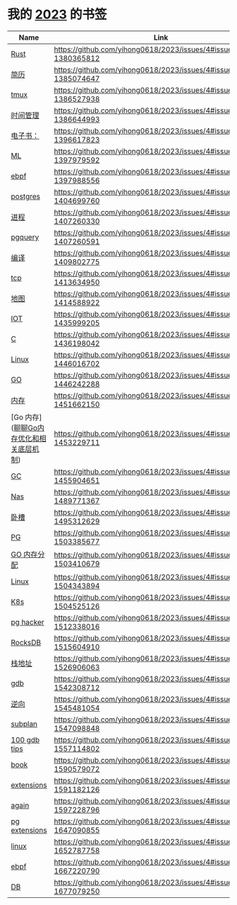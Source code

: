 # 我的 [2023](https://github.com/yihong0618/2023/issues/4) 的书签

| Name | Link | Add | Update | Has_file | 
 | ---- | ---- | ---- | ---- | ---- |
| [Rust](https://marabos.nl/atomics/preface.html) | https://github.com/yihong0618/2023/issues/4#issuecomment-1380365812 | 2023-01-12 | 2023-02-06 | False |
| [简历](https://resume.frostming.com/zh/) | https://github.com/yihong0618/2023/issues/4#issuecomment-1385074647 | 2023-01-17 | 2023-01-17 | False |
| [tmux](https://tmuxcheatsheet.com/) | https://github.com/yihong0618/2023/issues/4#issuecomment-1386527938 | 2023-01-18 | 2023-01-18 | False |
| [时间管理](https://evantravers.com/articles/2022/06/30/dating-other-task-managers/) | https://github.com/yihong0618/2023/issues/4#issuecomment-1386644993 | 2023-01-18 | 2023-01-18 | False |
| [电子书：](https://zebra.9farm.com/) | https://github.com/yihong0618/2023/issues/4#issuecomment-1396617823 | 2023-01-19 | 2023-01-20 | False |
| [ML](https://www.youtube.com/watch?v=PaCmpygFfXo&t=129) | https://github.com/yihong0618/2023/issues/4#issuecomment-1397979592 | 2023-01-20 | 2023-01-20 | False |
| [ebpf]([ttps://www.kawabangga.com/posts/4894](https://www.kawabangga.com/posts/4894)) | https://github.com/yihong0618/2023/issues/4#issuecomment-1397988556 | 2023-01-20 | 2023-01-26 | False |
| [postgres](锁：) | https://github.com/yihong0618/2023/issues/4#issuecomment-1404699760 | 2023-01-26 | 2023-03-03 | False |
| [进程](https://www.higuoxing.com/archives/process-sync/) | https://github.com/yihong0618/2023/issues/4#issuecomment-1407260330 | 2023-01-28 | 2023-01-28 | False |
| [pgquery](https://gist.github.com/rgreenjr/3637525) | https://github.com/yihong0618/2023/issues/4#issuecomment-1407260591 | 2023-01-28 | 2023-01-28 | False |
| [编译](https://notes.eatonphil.com/2023-01-30-livescheme.html) | https://github.com/yihong0618/2023/issues/4#issuecomment-1409802775 | 2023-01-31 | 2023-01-31 | False |
| [tcp](https://jvns.ca/blog/2016/03/16/tcpdump-is-amazing/) | https://github.com/yihong0618/2023/issues/4#issuecomment-1413634950 | 2023-02-02 | 2023-02-02 | False |
| [地图](https://lewinb.net/posts/03_geohub/) | https://github.com/yihong0618/2023/issues/4#issuecomment-1414588922 | 2023-02-03 | 2023-02-03 | False |
| [IOT](https://www.twblogs.net/a/5b8e38282b7177188343976f/?lang=zh-cn) | https://github.com/yihong0618/2023/issues/4#issuecomment-1435999205 | 2023-02-19 | 2023-02-19 | False |
| [C](https://blog.joren.ga/less-known-c#array-pointers) | https://github.com/yihong0618/2023/issues/4#issuecomment-1436198042 | 2023-02-20 | 2023-02-20 | False |
| [Linux](https://www.win.tue.nl/~aeb/linux/lk/lk-9.html#ss9.6) | https://github.com/yihong0618/2023/issues/4#issuecomment-1446016702 | 2023-02-27 | 2023-02-27 | False |
| [GO](https://www.hitzhangjie.pro/debugger101.io/) | https://github.com/yihong0618/2023/issues/4#issuecomment-1446242288 | 2023-02-27 | 2023-02-28 | False |
| [内存](https://hulkdev.com/posts-overcommit-memory/) | https://github.com/yihong0618/2023/issues/4#issuecomment-1451662150 | 2023-03-02 | 2023-03-06 | False |
| [Go 内存]([聊聊Go内存优化和相关底层机制](https://wudaijun.com/2019/09/go-performance-optimization/ )) | https://github.com/yihong0618/2023/issues/4#issuecomment-1453229711 | 2023-03-03 | 2023-03-03 | False |
| [GC](https://bbs.huaweicloud.com/blogs/296981) | https://github.com/yihong0618/2023/issues/4#issuecomment-1455904651 | 2023-03-06 | 2023-03-06 | False |
| [Nas](https://blog.imalan.cn/archives/apple-tv-and-synology-ds220plus/) | https://github.com/yihong0618/2023/issues/4#issuecomment-1489771367 | 2023-03-30 | 2023-03-30 | False |
| [卧槽](http://hep.tsinghua.edu.cn/~orv/) | https://github.com/yihong0618/2023/issues/4#issuecomment-1495312629 | 2023-04-04 | 2023-04-04 | False |
| [PG](https://www.anbob.com/archives/6970.html) | https://github.com/yihong0618/2023/issues/4#issuecomment-1503385677 | 2023-04-11 | 2023-04-11 | False |
| [GO 内存分配](https://www.linuxzen.com/go-memory-allocator-visual-guide.html) | https://github.com/yihong0618/2023/issues/4#issuecomment-1503410679 | 2023-04-11 | 2023-04-11 | False |
| [Linux](https://github.com/lorenzo-stoakes/linux-vm-notes) | https://github.com/yihong0618/2023/issues/4#issuecomment-1504343894 | 2023-04-12 | 2023-04-12 | False |
| [K8s](https://mihai-albert.com/) | https://github.com/yihong0618/2023/issues/4#issuecomment-1504525126 | 2023-04-12 | 2023-04-12 | False |
| [pg hacker](https://blog.anayrat.info/en/) | https://github.com/yihong0618/2023/issues/4#issuecomment-1512338016 | 2023-04-18 | 2023-04-18 | False |
| [RocksDB](https://artem.krylysov.com/blog/) | https://github.com/yihong0618/2023/issues/4#issuecomment-1515604910 | 2023-04-20 | 2023-04-20 | False |
| [栈地址](https://eli.thegreenplace.net/2011/09/06/stack-frame-layout-on-x86-64) | https://github.com/yihong0618/2023/issues/4#issuecomment-1526906063 | 2023-04-28 | 2023-04-28 | False |
| [gdb](https://evilpan.com/2020/09/13/gdb-tips/) | https://github.com/yihong0618/2023/issues/4#issuecomment-1542308712 | 2023-05-10 | 2023-05-10 | False |
| [逆向](https://curz0n.github.io/2019/12/24/js-decrypt/) | https://github.com/yihong0618/2023/issues/4#issuecomment-1545481054 | 2023-05-12 | 2023-05-12 | False |
| [subplan](https://blog.hidva.com/2020/07/06/pg-subplan-rescan/) | https://github.com/yihong0618/2023/issues/4#issuecomment-1547098848 | 2023-05-15 | 2023-05-15 | False |
| [100 gdb tips](https://github.com/hellogcc/100-gdb-tips/blob/master/src/index.md) | https://github.com/yihong0618/2023/issues/4#issuecomment-1557114802 | 2023-05-22 | 2023-05-22 | False |
| [book](https://leapbook.readthedocs.io/en/latest/index.html) | https://github.com/yihong0618/2023/issues/4#issuecomment-1590579072 | 2023-06-14 | 2023-06-14 | False |
| [extensions](http://liuyangming.tech/08-2018/extension-dev.html) | https://github.com/yihong0618/2023/issues/4#issuecomment-1591182126 | 2023-06-14 | 2023-06-14 | False |
| [again](https://arthurchiao.art/articles-zh/) | https://github.com/yihong0618/2023/issues/4#issuecomment-1597228796 | 2023-06-19 | 2023-06-19 | False |
| [pg extensions](https://csblog.cc/dbnotes/PostgreSQL%E6%8F%92%E4%BB%B6%E5%BC%80%E5%8F%91.html) | https://github.com/yihong0618/2023/issues/4#issuecomment-1647090855 | 2023-07-24 | 2023-07-24 | False |
| [linux ](https://xinqiu.gitbooks.io/linux-insides-cn/content/index.html) | https://github.com/yihong0618/2023/issues/4#issuecomment-1652787758 | 2023-07-27 | 2023-07-27 | False |
| [ebpf](https://asphaltt.github.io/) | https://github.com/yihong0618/2023/issues/4#issuecomment-1667220790 | 2023-08-07 | 2023-08-07 | False |
| [DB](https://github.com/spandanb/learndb-py) | https://github.com/yihong0618/2023/issues/4#issuecomment-1677079250 | 2023-08-14 | 2023-08-14 | False |
